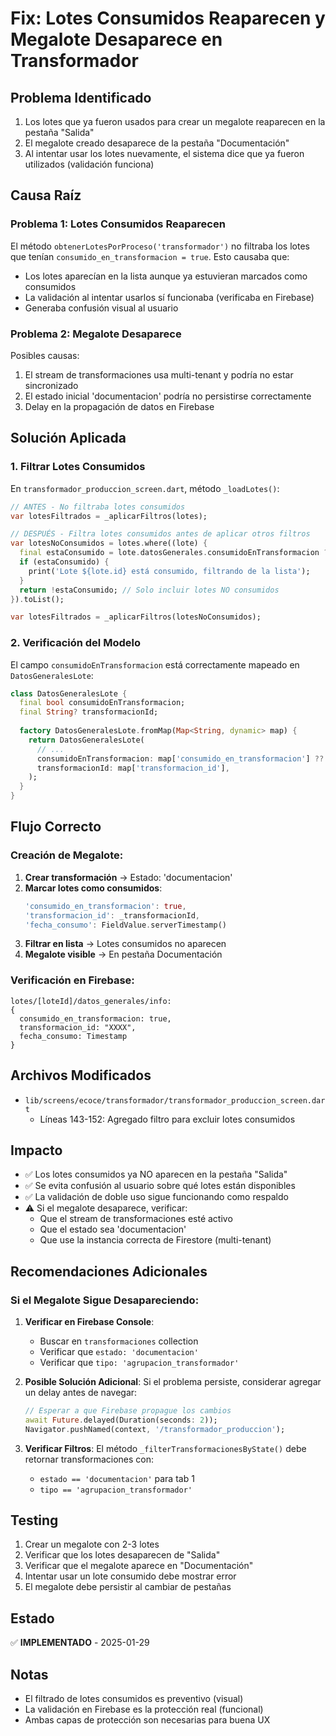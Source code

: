 # Fix: Lotes Consumidos Reaparecen y Megalote Desaparece en Transformador

## Problema Identificado
1. Los lotes que ya fueron usados para crear un megalote reaparecen en la pestaña "Salida"
2. El megalote creado desaparece de la pestaña "Documentación"
3. Al intentar usar los lotes nuevamente, el sistema dice que ya fueron utilizados (validación funciona)

## Causa Raíz

### Problema 1: Lotes Consumidos Reaparecen
El método `obtenerLotesPorProceso('transformador')` no filtraba los lotes que tenían `consumido_en_transformacion = true`. Esto causaba que:
- Los lotes aparecían en la lista aunque ya estuvieran marcados como consumidos
- La validación al intentar usarlos sí funcionaba (verificaba en Firebase)
- Generaba confusión visual al usuario

### Problema 2: Megalote Desaparece
Posibles causas:
1. El stream de transformaciones usa multi-tenant y podría no estar sincronizado
2. El estado inicial 'documentacion' podría no persistirse correctamente
3. Delay en la propagación de datos en Firebase

## Solución Aplicada

### 1. Filtrar Lotes Consumidos
En `transformador_produccion_screen.dart`, método `_loadLotes()`:

```dart
// ANTES - No filtraba lotes consumidos
var lotesFiltrados = _aplicarFiltros(lotes);

// DESPUÉS - Filtra lotes consumidos antes de aplicar otros filtros
var lotesNoConsumidos = lotes.where((lote) {
  final estaConsumido = lote.datosGenerales.consumidoEnTransformacion ?? false;
  if (estaConsumido) {
    print('Lote ${lote.id} está consumido, filtrando de la lista');
  }
  return !estaConsumido; // Solo incluir lotes NO consumidos
}).toList();

var lotesFiltrados = _aplicarFiltros(lotesNoConsumidos);
```

### 2. Verificación del Modelo
El campo `consumidoEnTransformacion` está correctamente mapeado en `DatosGeneralesLote`:
```dart
class DatosGeneralesLote {
  final bool consumidoEnTransformacion;
  final String? transformacionId;
  
  factory DatosGeneralesLote.fromMap(Map<String, dynamic> map) {
    return DatosGeneralesLote(
      // ...
      consumidoEnTransformacion: map['consumido_en_transformacion'] ?? false,
      transformacionId: map['transformacion_id'],
    );
  }
}
```

## Flujo Correcto

### Creación de Megalote:
1. **Crear transformación** → Estado: 'documentacion'
2. **Marcar lotes como consumidos**:
   ```dart
   'consumido_en_transformacion': true,
   'transformacion_id': _transformacionId,
   'fecha_consumo': FieldValue.serverTimestamp()
   ```
3. **Filtrar en lista** → Lotes consumidos no aparecen
4. **Megalote visible** → En pestaña Documentación

### Verificación en Firebase:
```
lotes/[loteId]/datos_generales/info:
{
  consumido_en_transformacion: true,
  transformacion_id: "XXXX",
  fecha_consumo: Timestamp
}
```

## Archivos Modificados
- `lib/screens/ecoce/transformador/transformador_produccion_screen.dart`
  - Líneas 143-152: Agregado filtro para excluir lotes consumidos

## Impacto
- ✅ Los lotes consumidos ya NO aparecen en la pestaña "Salida"
- ✅ Se evita confusión al usuario sobre qué lotes están disponibles
- ✅ La validación de doble uso sigue funcionando como respaldo
- ⚠️ Si el megalote desaparece, verificar:
  - Que el stream de transformaciones esté activo
  - Que el estado sea 'documentacion'
  - Que use la instancia correcta de Firestore (multi-tenant)

## Recomendaciones Adicionales

### Si el Megalote Sigue Desapareciendo:
1. **Verificar en Firebase Console**:
   - Buscar en `transformaciones` collection
   - Verificar que `estado: 'documentacion'`
   - Verificar que `tipo: 'agrupacion_transformador'`

2. **Posible Solución Adicional**:
   Si el problema persiste, considerar agregar un delay antes de navegar:
   ```dart
   // Esperar a que Firebase propague los cambios
   await Future.delayed(Duration(seconds: 2));
   Navigator.pushNamed(context, '/transformador_produccion');
   ```

3. **Verificar Filtros**:
   El método `_filterTransformacionesByState()` debe retornar transformaciones con:
   - `estado == 'documentacion'` para tab 1
   - `tipo == 'agrupacion_transformador'`

## Testing
1. Crear un megalote con 2-3 lotes
2. Verificar que los lotes desaparecen de "Salida"
3. Verificar que el megalote aparece en "Documentación"
4. Intentar usar un lote consumido debe mostrar error
5. El megalote debe persistir al cambiar de pestañas

## Estado
✅ **IMPLEMENTADO** - 2025-01-29

## Notas
- El filtrado de lotes consumidos es preventivo (visual)
- La validación en Firebase es la protección real (funcional)
- Ambas capas de protección son necesarias para buena UX